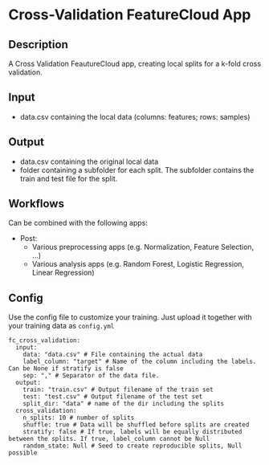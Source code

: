 # Cross-Validation FeatureCloud App

## Description
A Cross Validation FeautureCloud app, creating local splits for a k-fold cross validation.

## Input
- data.csv containing the local data (columns: features; rows: samples)

## Output
- data.csv containing the original local data
- folder containing a subfolder for each split. The subfolder contains the train and test file for the split.

## Workflows
Can be combined with the following apps:
- Post: 
  - Various preprocessing apps (e.g. Normalization, Feature Selection, ...) 
  - Various analysis apps (e.g. Random Forest, Logistic Regression, Linear Regression)

## Config
Use the config file to customize your training. Just upload it together with your training data as `config.yml`
```
fc_cross_validation:
  input:
    data: "data.csv" # File containing the actual data
    label_column: "target" # Name of the column including the labels. Can be None if stratify is false
    sep: "," # Separator of the data file.
  output:
    train: "train.csv" # Output filename of the train set
    test: "test.csv" # Output filename of the test set
    split_dir: "data" # name of the dir including the splits
  cross_validation:
    n_splits: 10 # number of splits
    shuffle: true # Data will be shuffled before splits are created
    stratify: false # If true, labels will be equally distributed between the splits. If true, label_column cannot be Null
    random_state: Null # Seed to create reproducible splits, Null possible
```

